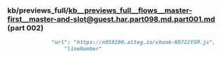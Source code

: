 ### kb/previews_full/kb__previews_full__flows__master-first__master-and-slot@guest.har.part098.md.part001.md (part 002)

```md
              "url": "https://n958200.alteg.io/chunk-KO722YSM.js",
                  "lineNumber"
```

```
